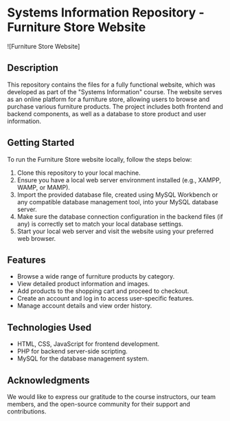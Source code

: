 # Systems Information Repository - Furniture Store Website

![Furniture Store Website]

## Description

This repository contains the files for a fully functional website,  which was developed as part of the "Systems Information" course. The website serves as an online platform for a furniture store, allowing users to browse and purchase various furniture products. The project includes both frontend and backend components, as well as a database to store product and user information.

## Getting Started

To run the Furniture Store website locally, follow the steps below:

1. Clone this repository to your local machine.
2. Ensure you have a local web server environment installed (e.g., XAMPP, WAMP, or MAMP).
3. Import the provided database file, created using MySQL Workbench or any compatible database management tool, into your MySQL database server.
4. Make sure the database connection configuration in the backend files (if any) is correctly set to match your local database settings.
5. Start your local web server and visit the website using your preferred web browser.

## Features

- Browse a wide range of furniture products by category.
- View detailed product information and images.
- Add products to the shopping cart and proceed to checkout.
- Create an account and log in to access user-specific features.
- Manage account details and view order history.

## Technologies Used

- HTML, CSS, JavaScript for frontend development.
- PHP for backend server-side scripting.
- MySQL for the database management system.


## Acknowledgments

We would like to express our gratitude to the course instructors, our team members, and the open-source community for their support and contributions.
